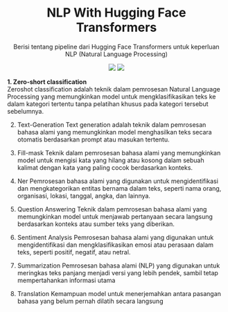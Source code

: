 <b><h1 align="center"> NLP With Hugging Face Transformers</h1></b>
<p align="center"> Berisi tentang pipeline dari Hugging Face Transformers untuk keperluan NLP (Natural Language Processing)</p>

<div align="center">

<img src="https://img.shields.io/badge/python-3670A0?style=for-the-badge&logo=python&logoColor=ffdd54">
<img src="https://imp.shields.io/badge/jupyter-X23FA0F00.svp?style=for-the-badge&loro=jupyter&loroColor.white">

</div>

<p>
  
<b>1. Zero-short classification</b>
<br>Zeroshot classification adalah teknik dalam pemrosesan Natural Language Processing yang memungkinkan model untuk mengklasifikasikan teks ke dalam kategori tertentu tanpa pelatihan khusus pada kategori tersebut sebelumnya.</br>

2. Text-Generation
Text generation adalah teknik dalam pemrosesan bahasa alami yang memungkinkan model menghasilkan teks secara otomatis berdasarkan prompt atau masukan tertentu.

3. Fill-mask
Teknik dalam pemrosesan bahasa alami yang memungkinkan model untuk mengisi kata yang hilang atau kosong dalam sebuah kalimat dengan kata yang paling cocok berdasarkan konteks.

4. Ner
Pemrosesan bahasa alami yang digunakan untuk mengidentifikasi dan mengkategorikan entitas bernama dalam teks, seperti nama orang, organisasi, lokasi, tanggal, angka, dan lainnya.

5. Question Answering
Teknik dalam pemrosesan bahasa alami yang memungkinkan model untuk menjawab pertanyaan secara langsung berdasarkan konteks atau sumber teks yang diberikan. 

6. Sentiment Analysis
Pemrosesan bahasa alami yang digunakan untuk mengidentifikasi dan mengklasifikasikan emosi atau perasaan dalam teks, seperti positif, negatif, atau netral.

7. Summarization
Pemrosesan bahasa alami (NLP) yang digunakan untuk meringkas teks panjang menjadi versi yang lebih pendek, sambil tetap mempertahankan informasi utama

8. Translation
Kemampuan model untuk menerjemahkan antara pasangan bahasa yang belum pernah dilatih secara langsung
</p>
